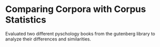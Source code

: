 # Comparing Corpora with Corpus Statistics

Evaluated two different pyschology books from the gutenberg library to analyze their differences and similarities.
